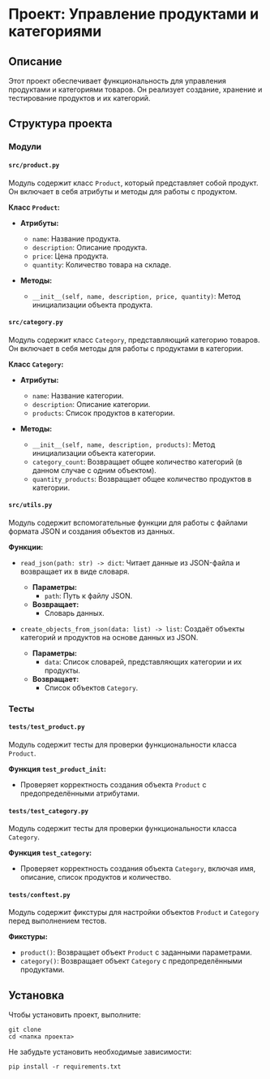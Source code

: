 # Проект: Управление продуктами и категориями

## Описание

Этот проект обеспечивает функциональность для управления продуктами и категориями товаров. Он реализует создание, хранение и тестирование продуктов и их категорий.

## Структура проекта

### Модули

#### `src/product.py`

Модуль содержит класс `Product`, который представляет собой продукт. Он включает в себя атрибуты и методы для работы с продуктом.

**Класс `Product`:**

- **Атрибуты:**
  - `name`: Название продукта.
  - `description`: Описание продукта.
  - `price`: Цена продукта.
  - `quantity`: Количество товара на складе.

- **Методы:**
  - `__init__(self, name, description, price, quantity)`: Метод инициализации объекта продукта.

#### `src/category.py`

Модуль содержит класс `Category`, представляющий категорию товаров. Он включает в себя методы для работы с продуктами в категории.

**Класс `Category`:**

- **Атрибуты:**
  - `name`: Название категории.
  - `description`: Описание категории.
  - `products`: Список продуктов в категории.

- **Методы:**
  - `__init__(self, name, description, products)`: Метод инициализации объекта категории.
  - `category_count`: Возвращает общее количество категорий (в данном случае с одним объектом).
  - `quantity_products`: Возвращает общее количество продуктов в категории.

#### `src/utils.py`

Модуль содержит вспомогательные функции для работы с файлами формата JSON и создания объектов из данных.

**Функции:**

- `read_json(path: str) -> dict`: Читает данные из JSON-файла и возвращает их в виде словаря.
  - **Параметры:**
    - `path`: Путь к файлу JSON.
  - **Возвращает:**
    - Словарь данных.

- `create_objects_from_json(data: list) -> list`: Создаёт объекты категорий и продуктов на основе данных из JSON.
  - **Параметры:**
    - `data`: Список словарей, представляющих категории и их продукты.
  - **Возвращает:**
    - Список объектов `Category`.

### Тесты

#### `tests/test_product.py`

Модуль содержит тесты для проверки функциональности класса `Product`.

**Функция `test_product_init`:**
- Проверяет корректность создания объекта `Product` с предопределёнными атрибутами.

#### `tests/test_category.py`

Модуль содержит тесты для проверки функциональности класса `Category`.

**Функция `test_category`:**
- Проверяет корректность создания объекта `Category`, включая имя, описание, список продуктов и количество.

#### `tests/conftest.py`

Модуль содержит фикстуры для настройки объектов `Product` и `Category` перед выполнением тестов.

**Фикстуры:**
- `product()`: Возвращает объект `Product` с заданными параметрами.
- `category()`: Возвращает объект `Category` с предопределёнными продуктами.

## Установка

Чтобы установить проект, выполните:
```commandline
git clone 
cd <папка проекта>
```
Не забудьте установить необходимые зависимости:
```commandline
pip install -r requirements.txt
```
